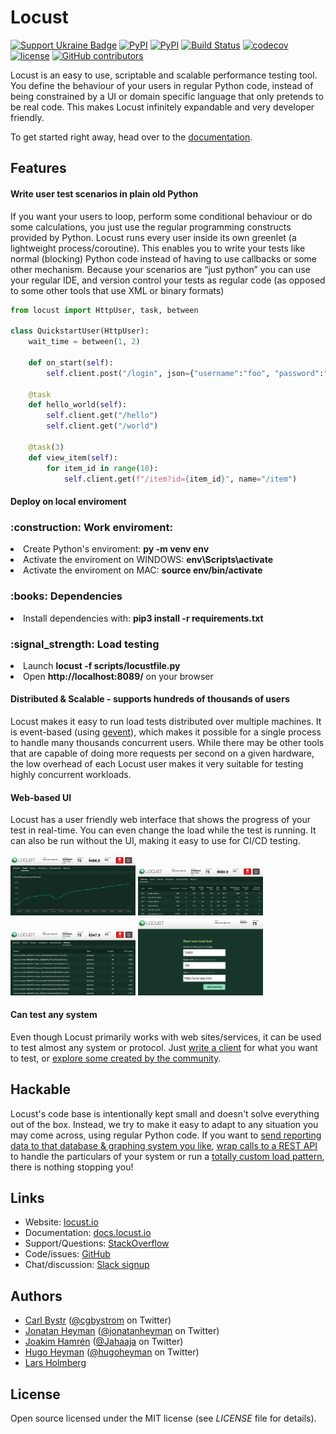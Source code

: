 # Locust

[![Support Ukraine Badge](https://bit.ly/support-ukraine-now)](https://github.com/support-ukraine/support-ukraine)
[![PyPI](https://img.shields.io/pypi/v/locust.svg)](https://pypi.org/project/locust/)
[![PyPI](https://img.shields.io/pypi/pyversions/locust.svg)](https://pypi.org/project/locust/)
[![Build Status](https://github.com/locustio/locust/workflows/Tests/badge.svg)](https://github.com/locustio/locust/actions?query=workflow%3ATests)
[![codecov](https://codecov.io/gh/locustio/locust/branch/master/graph/badge.svg)](https://codecov.io/gh/locustio/locust)
[![license](https://img.shields.io/github/license/locustio/locust.svg)](https://github.com/locustio/locust/blob/master/LICENSE)
[![GitHub contributors](https://img.shields.io/github/contributors/locustio/locust.svg)](https://github.com/locustio/locust/graphs/contributors)

Locust is an easy to use, scriptable and scalable performance testing tool. You define the behaviour of your users in regular Python code, instead of being constrained by a UI or domain specific language that only pretends to be real code. This makes Locust infinitely expandable and very developer friendly.

To get started right away, head over to the [documentation](http://docs.locust.io/en/stable/installation.html).

## Features

#### Write user test scenarios in plain old Python

If you want your users to loop, perform some conditional behaviour or do some calculations, you just use the regular programming constructs provided by Python. Locust runs every user inside its own greenlet (a lightweight process/coroutine). This enables you to write your tests like normal (blocking) Python code instead of having to use callbacks or some other mechanism. Because your scenarios are “just python” you can use your regular IDE, and version control your tests as regular code (as opposed to some other tools that use XML or binary formats)

```python
from locust import HttpUser, task, between

class QuickstartUser(HttpUser):
    wait_time = between(1, 2)

    def on_start(self):
        self.client.post("/login", json={"username":"foo", "password":"bar"})

    @task
    def hello_world(self):
        self.client.get("/hello")
        self.client.get("/world")

    @task(3)
    def view_item(self):
        for item_id in range(10):
            self.client.get(f"/item?id={item_id}", name="/item")
```

#### Deploy on local enviroment

<h3>:construction: Work enviroment:</h3>
<li>Create Python's enviroment: <b>py -m venv env</b></li> 
<li>Activate the enviroment on WINDOWS: <b>env\Scripts\activate</b></li>
<li>Activate the enviroment on MAC: <b>source env/bin/activate</b></li>
<h3>:books: Dependencies</h3>
<li>Install dependencies with: <b>pip3 install -r requirements.txt</b></li>
<h3>:signal_strength: Load testing</h3>
<li>Launch <b>locust -f scripts/locustfile.py</b></li>
<li>Open <b>http://localhost:8089/</b> on your browser</li>

#### Distributed & Scalable - supports hundreds of thousands of users

Locust makes it easy to run load tests distributed over multiple machines. It is event-based (using [gevent](http://www.gevent.org/)), which makes it possible for a single process to handle many thousands concurrent users. While there may be other tools that are capable of doing more requests per second on a given hardware, the low overhead of each Locust user makes it very suitable for testing highly concurrent workloads.

#### Web-based UI

Locust has a user friendly web interface that shows the progress of your test in real-time. You can even change the load while the test is running. It can also be run without the UI, making it easy to use for CI/CD testing.

<img src="https://raw.githubusercontent.com/locustio/locust/master/locust/static/img/ui-screenshot-charts.png" alt="Locust UI charts" width="200"/> <img src="https://raw.githubusercontent.com/locustio/locust/master/locust/static/img/ui-screenshot-stats.png" alt="Locust UI stats" width="200"/> <img src="https://raw.githubusercontent.com/locustio/locust/master/locust/static/img/ui-screenshot-workers.png" alt="Locust UI workers" width="200"/> <img src="https://raw.githubusercontent.com/locustio/locust/master/locust/static/img/ui-screenshot-start-test.png" alt="Locust UI start test" width="200"/>

#### Can test any system

Even though Locust primarily works with web sites/services, it can be used to test almost any system or protocol. Just [write a client](https://docs.locust.io/en/latest/testing-other-systems.html#testing-other-systems) for what you want to test, or [explore some created by the community](https://github.com/SvenskaSpel/locust-plugins#users).

## Hackable

Locust's code base is intentionally kept small and doesn't solve everything out of the box. Instead, we try to make it easy to adapt to any situation you may come across, using regular Python code. If you want to [send reporting data to that database & graphing system you like](https://github.com/SvenskaSpel/locust-plugins/blob/master/locust_plugins/dashboards/README.md), [wrap calls to a REST API](https://github.com/SvenskaSpel/locust-plugins/blob/master/examples/rest_ex.py) to handle the particulars of your system or run a [totally custom load pattern](https://docs.locust.io/en/latest/custom-load-shape.html#custom-load-shape), there is nothing stopping you!

## Links

- Website: [locust.io](https://locust.io)
- Documentation: [docs.locust.io](https://docs.locust.io)
- Support/Questions: [StackOverflow](https://stackoverflow.com/questions/tagged/locust)
- Code/issues: [GitHub](https://github.com/locustio/locust)
- Chat/discussion: [Slack signup](https://slack.locust.io/)

## Authors

- [Carl Bystr](http://cgbystrom.com) ([@cgbystrom](https://twitter.com/cgbystrom) on Twitter)
- [Jonatan Heyman](http://heyman.info) ([@jonatanheyman](https://twitter.com/jonatanheyman) on Twitter)
- [Joakim Hamrén](https://github.com/Jahaja) ([@Jahaaja](https://twitter.com/Jahaaja) on Twitter)
- [Hugo Heyman](https://github.com/HeyHugo) ([@hugoheyman](https://twitter.com/hugoheyman) on Twitter)
- [Lars Holmberg](https://github.com/cyberw)

## License

Open source licensed under the MIT license (see _LICENSE_ file for details).
